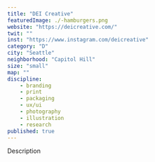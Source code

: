 ```yaml
---
title: "DEI Creative"
featuredImage: ./-hamburgers.png
website: "https://deicreative.com/"
twit: ""
inst: "https://www.instagram.com/deicreative"
category: "D"
city: "Seattle"
neighborhood: "Capitol Hill"
size: "small"
map: ""
discipline:
    - branding
    - print
    - packaging
    - ux/ui
    - photography
    - illustration
    - research
published: true
---
```


Description

